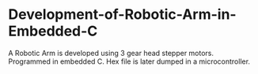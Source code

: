 # Development-of-Robotic-Arm-in-Embedded-C

A Robotic Arm is developed using 3 gear head stepper motors.
Programmed in embedded C. 
Hex file is later dumped in a microcontroller.
